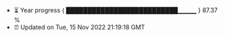 - ⏳ Year progress { ██████████████████████████▁▁▁▁ } 87.37 %
- ⏰ Updated on Tue, 15 Nov 2022 21:19:18 GMT

